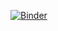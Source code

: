 [![Binder](https://mybinder.org/badge_logo.svg)](https://mybinder.org/v2/gh/Stavre/Plots-from-Macroeconomics/HEAD?urlpath=%2Fvoila%2Frender%2Fnotebook.ipynb)
